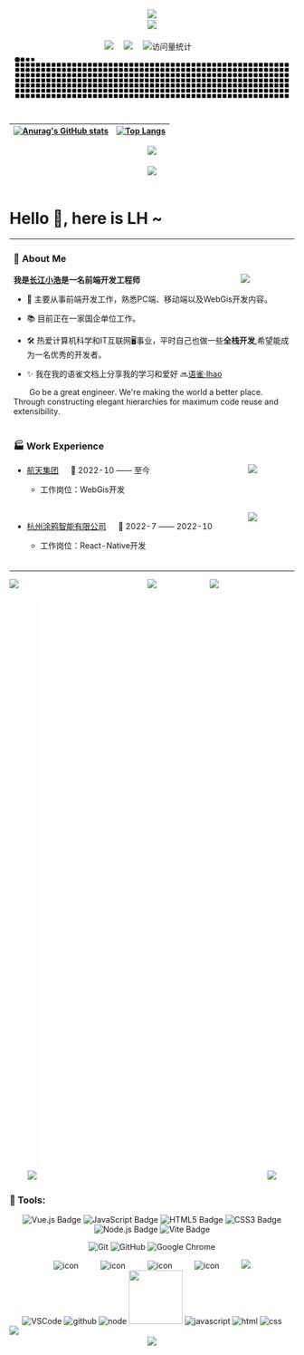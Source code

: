 <div align="center">

  <!-- dynamic typing effect 动态打字效果 -->
  <div>
    <a href="http://linecode.top" target="_blank">
      <img src="https://readme-typing-svg.demolab.com?font=Fira+Code&pause=1000&width=435&lines=I'm LH, welcome here!&center=true&size=27" />
    </a>
  </div>

  <!-- knock code pictures 敲代码的图片 -->
  <picture>
    <source media="(prefers-color-scheme: dark)" srcset="https://cdn.jsdelivr.net/gh/LHNB521/LHNB521/assets/images/coding.gif" />
    <source media="(prefers-color-scheme: light)" srcset="https://cdn.jsdelivr.net/gh/LHNB521/LHNB521/assets/images/developer.svg" height="225px" />
    <img src="https://cdn.jsdelivr.net/gh/LHNB521/LHNB521/assets/images/coding.gif" />
  </picture>

  <!-- for beauty 留个空行好看点 -->
  <div>&nbsp;</div>

  <!-- profile logo 个人资料徽标 -->
  <div>
    <a href="linecode.top" target="_blank"><img src="https://img.shields.io/badge/Website-个人网站-rgb(170, 220, 245)" /></a>&emsp;
    <a href="https://www.yuque.com/lhao" target="_blank"><img src="https://img.shields.io/badge/Yuque-语雀-rgb(49, 204, 121)" /></a>&emsp;
    <!-- visitor -->
    <img src="https://komarev.com/ghpvc/?username=LHNB521&label=Views&color=0e75b6&style=flat" alt="访问量统计" />&emsp;
  </div>

  <!-- 活跃贪吃蛇 -->
  <picture>
    <source media="(prefers-color-scheme: dark)" srcset="https://raw.githubusercontent.com/LHNB521/LHNB521/output/github-contribution-grid-snake-dark.svg">
    <source media="(prefers-color-scheme: light)" srcset="https://raw.githubusercontent.com/LHNB521/LHNB521/output/github-contribution-grid-snake.svg">
    <img alt="github contribution grid snake animation" src="https://raw.githubusercontent.com/LHNB521/LHNB521/output/github-contribution-grid-snake.svg">
  </picture>

  <!-- 个人信息统计 -->
  | [![Anurag's GitHub stats](https://github-readme-stats.vercel.app/api?username=LHNB521&hide=contribs,issues&show_icons=trueshow_icons=true&theme=radical)](https://github.com/LHNB521) | [![Top Langs](https://github-readme-stats.vercel.app/api/top-langs/?username=LHNB521&theme=radical&layout=compact)](https://github.com/LHNB521) |
  | ------------- | ------------- |


  <!-- 活跃折线图 -->
  <picture>
    <source media="(prefers-color-scheme: dark)" srcset="https://github-readme-activity-graph.vercel.app/graph?username=LHNB521&theme=xcode&bg_color=FF000000&hide_border=true" />
    <source media="(prefers-color-scheme: light)" srcset="https://github-readme-activity-graph.vercel.app/graph?username=LHNB521&theme=xcode&bg_color=FF000000&color=000000&hide_border=true" />
    <img src="https://github-readme-activity-graph.vercel.app/graph?username=LHNB521&theme=xcode&bg_color=FF000000&hide_border=true" />
  </picture>

  <div>&nbsp;</div>

  <!-- GitHub 奖杯🏆 -->
  <div>
    <img src="https://github-profile-trophy.vercel.app/?username=LHNB521&theme=gruvbox&row=1&column=7&no-frame=true&no-bg=true" />
    <br/>
  </div>

</div>

<div>&nbsp;</div>

# Hello 👋, here is LH ~

<table>
<!-- 个人介绍 -->
<tr><td>

### 🤺 About Me
<img align="right" width="88" src="https://cdn.jsdelivr.net/gh/LHNB521/LHNB521/assets/images/computer.png" />

**我是[长江小浩](https://yuque.com/lhao)是一名前端开发工程师**

- 🌱 主要从事前端开发工作，熟悉PC端、移动端以及WebGis开发内容。

- 📚 目前正在一家国企单位工作。

- 🛠️ 热爱计算机科学和IT互联网🖥️事业，平时自己也做一些**全栈开发**,希望能成为一名优秀的开发者。

- ✨ 我在我的语雀文档上分享我的学习和爱好 🔜<a href="https://yuque.com/lhao" target="_blank">语雀·lhao</a>

<p>&emsp;&emsp;Go be a great engineer. We're making the world a better place. Through constructing elegant hierarchies for maximum code reuse and extensibility.</p>

</td></tr>

<!-- 工作经历 -->
<tr><td>

### 🏭 Work Experience
<img align="right" width="75" src="https://cdn.jsdelivr.net/gh/LHNB521/LHNB521/assets/images/siwei.png" />

- [航天集团](https://www.chinasiwei.com/) &emsp; 📌 2022-10 —— 至今

  - 工作岗位：WebGis开发

<div>&nbsp;</div>

<img align="right" width="75" src="https://cdn.jsdelivr.net/gh/LHNB521/LHNB521/assets/images/tuya.png" />

- [杭州涂鸦智能有限公司](https://www.tuya.com/cn/) &emsp; 📌 2022-7 —— 2022-10

  - 工作岗位：React-Native开发

<div>&nbsp;</div>

</td></tr>
</table>


<!-- github-readme-streak-stats 连续提交代码天数记录 -->
<div align="center">
    <img align="left" width="150" src="https://cdn.jsdelivr.net/gh/LHNB521/LHNB521/assets/images/left.png" />
    <picture>
      <source aligh="center" media="(prefers-color-scheme: dark)" srcset="https://github-readme-streak-stats.herokuapp.com/?user=LHNB521&theme=dark&hide_border=true" />
      <source aligh="center" media="(prefers-color-scheme: light)" srcset="https://github-readme-streak-stats.herokuapp.com/?user=LHNB521&theme=light&hide_border=true" />
      <img aligh="center" src="https://github-readme-streak-stats.herokuapp.com/?user=LHNB521&theme=dark&hide_border=true" />
    </picture>
    <img align="right" width="150"  src="https://cdn.jsdelivr.net/gh/LHNB521/LHNB521/assets/images/right.png" />
    <div>&nbsp;</div>
    <!-- metrics -->
    <img width="150" src="https://cdn.jsdelivr.net/gh/LHNB521/LHNB521/assets/images/cxyduck.gif"/>
    <img src="/github-metrics.svg">
    <img width="150" src="https://cdn.jsdelivr.net/gh/LHNB521/LHNB521/assets/images/cxyduck.gif">
</div>

### 🧰 Tools:
<!--  skill badge 技能徽章 -->
<div align="center">

![Vue.js Badge](https://img.shields.io/badge/Vue.js-4FC08D?logo=vuedotjs&logoColor=fff&style=flat)  ![JavaScript Badge](https://img.shields.io/badge/JavaScript-F7DF1E?logo=javascript&logoColor=000&style=flat) ![HTML5 Badge](https://img.shields.io/badge/HTML5-E34F26?logo=html5&logoColor=fff&style=flat) ![CSS3 Badge](https://img.shields.io/badge/CSS3-1572B6?logo=css3&logoColor=fff&style=flat) ![Node.js Badge](https://img.shields.io/badge/Node.js-393?logo=nodedotjs&logoColor=fff&style=flat) ![Vite Badge](https://img.shields.io/badge/Vite-646CFF?logo=vite&logoColor=fff&style=flat)

![Git](https://img.shields.io/badge/-Git-FCC624?style=flat-square&logo=git) ![GitHub](https://img.shields.io/badge/-GitHub-pink?style=flat-square&logo=github) ![Google Chrome](https://img.shields.io/badge/Chrome-4285F4?style=flat-square&logo=GoogleChrome&logoColor=white)

</div>

<div align="center">
  <!-- svg动图 -->
  <img src="https://techstack-generator.vercel.app/js-icon.svg" alt="icon" width="65" style="width: 65px; height: 65px; margin-right:35px; margin-bottom: 0px;" />
  <img src="https://techstack-generator.vercel.app/nginx-icon.svg" alt="icon" width="65" style="width: 65px; height: 65px; margin-right: 35px; margin-bottom: 0px;" />
  <img src="https://techstack-generator.vercel.app/webpack-icon.svg" alt="icon" width="65" style="width: 65px; height: 65px; margin-right: 35px; margin-bottom: 0px;" />
  <img src="https://techstack-generator.vercel.app/eslint-icon.svg" alt="icon" width="65" style="width: 65px; height: 65px; margin-right: 35px; margin-bottom: 0px;" />

  <!-- svg静态图 -->
  <img src="https://skillicons.dev/icons?i=git,postman,webstorm,linux,ubuntu,gmail"/>
</div>

<!-- Gif -->
<div align="center">
  <img alt="VSCode" src="https://i.giphy.com/media/IdyAQJVN2kVPNUrojM/200.webp" width="100" title="vscode">
  <img alt="github" src="https://i.giphy.com/media/KzJkzjggfGN5Py6nkT/200.webp" width="100" title="github">
  <img alt="node" src="https://media.giphy.com/media/kdFc8fubgS31b8DsVu/giphy.gif" width="85" title="node">
  <img height="95" width="95" src="https://cdn.jsdelivr.net/gh/sun0225SUN/sun0225SUN/assets/images/vue.webp">
  <img alt="javascript" src="https://media3.giphy.com/media/ln7z2eWriiQAllfVcn/200w.webp" width="100" title="javascript">
  <img alt-"html5" src="https://media.giphy.com/media/XAxylRMCdpbEWUAvr8/giphy.gif" width="100" title="html">
  <img alt="css" src="https://media.giphy.com/media/fsEaZldNC8A1PJ3mwp/giphy.gif" width="100" title="css">
</div>

<!-- profile-3d-contrib 3D 贡献图-->
<picture>
  <source media="(prefers-color-scheme: dark)" srcset="https://cdn.jsdelivr.net/gh/LHNB521/LHNB521/profile-3d-contrib/profile-night-rainbow.svg" />
  <source media="(prefers-color-scheme: light)" srcset="https://cdn.jsdelivr.net/gh/LHNB521/LHNB521/profile-3d-contrib/profile-gitblock.svg" />
  <img src="https://cdn.jsdelivr.net/gh/LHNB521/LHNB521/profile-3d-contrib/profile-night-rainbow.svg" />
</picture>


<div align="center">
  <img src="https://cdn.jsdelivr.net/gh/LHNB521/LHNB521/assets/images/icon.png" />
</div>

